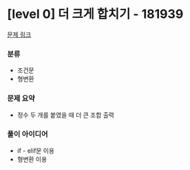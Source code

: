 # [level 0] 더 크게 합치기 - 181939

[문제 링크](https://school.programmers.co.kr/learn/courses/30/lessons/181939)

### 분류
- 조건문
- 형변환

### 문제 요약
- 정수 두 개를 붙였을 때 더 큰 조합 출력

### 풀이 아이디어
- if - elif문 이용
- 형변환 이용